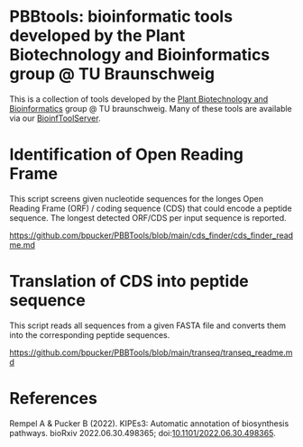 # PBBtools: bioinformatic tools developed by the Plant Biotechnology and Bioinformatics group @ TU Braunschweig
This is a collection of tools developed by the [Plant Biotechnology and Bioinformatics](https://www.tu-braunschweig.de/en/ifp/pbb) group @ TU braunschweig. Many of these tools are available via our [BioinfToolServer](https://www.tu-braunschweig.de/en/ifp/pbb/tools).

# Identification of Open Reading Frame
This script screens given nucleotide sequences for the longes Open Reading Frame (ORF) / coding sequence (CDS) that could encode a peptide sequence. The longest detected ORF/CDS per input sequence is reported.

https://github.com/bpucker/PBBTools/blob/main/cds_finder/cds_finder_readme.md


# Translation of CDS into peptide sequence
This script reads all sequences from a given FASTA file and converts them into the corresponding peptide sequences.

https://github.com/bpucker/PBBTools/blob/main/transeq/transeq_readme.md


# References
Rempel A & Pucker B (2022). KIPEs3: Automatic annotation of biosynthesis pathways. bioRxiv 2022.06.30.498365; doi:[10.1101/2022.06.30.498365](https://doi.org/10.1101/2022.06.30.498365).
